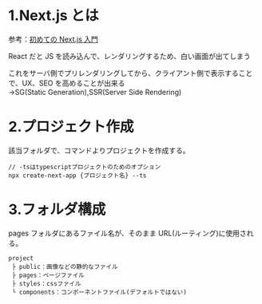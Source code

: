 # 1.Next.js とは

参考：[初めての Next.js 入門](https://youtu.be/eEP7CLqnRr0)

React だと JS を読み込んで、レンダリングするため、白い画面が出てしまう

これをサーバ側でプリレンダリングしてから、クライアント側で表示することで、UX、SEO を高めることが出来る  
→SG(Static Generation),SSR(Server Side Rendering)

# 2.プロジェクト作成

該当フォルダで、コマンドよりプロジェクトを作成する。

```
// -tsはtypescriptプロジェクトのためのオプション
npx create-next-app {プロジェクト名} --ts
```

# 3.フォルダ構成

pages フォルダにあるファイル名が、そのまま URL(ルーティング)に使用される。

```
project
 ├ public：画像などの静的なファイル
 ├ pages：ページファイル
 ├ styles：cssファイル
 └ components：コンポーネントファイル(デフォルトではない)
```
